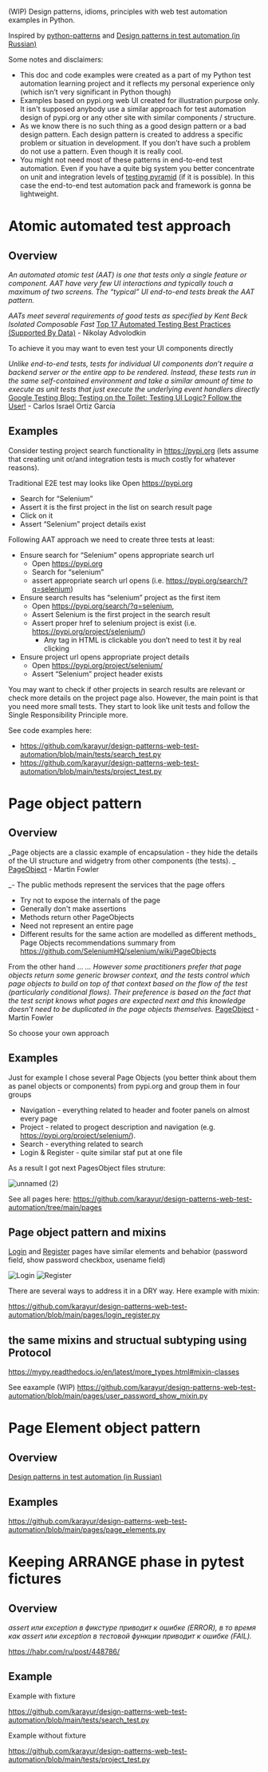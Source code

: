 (WIP) Design patterns, idioms, principles with web test automation examples in Python.

Inspired by [python-patterns](https://github.com/faif/python-patterns) and [Design patterns in test automation (in Russian)](https://habr.com/ru/company/jugru/blog/338836/)

Some notes and disclaimers:
* This doc and code examples were created as a part of my Python test automation learning project and it reflects my personal experience only (which isn’t very significant in Python though)
* Examples based on pypi.org web UI created for illustration purpose only. It isn't supposed anybody use a similar approach for test automation design of pypi.org or any other site with similar components / structure.
* As we know there is no such thing as a good design pattern or a bad design pattern. Each design pattern is created to address a specific problem or situation in development. If you don’t have such a problem do not use a pattern. Even though it is really cool.
* You might not need most of these patterns in end-to-end test automation. Even if you have a quite big system you better concentrate on unit and integration levels of [testing pyramid](url) (if it is possible). In this case the end-to-end test automation pack and framework is gonna be lightweight. 

# Atomic automated test approach

## Overview
_An automated atomic test (AAT) is one that tests only a single feature or component. AAT have very few UI interactions and typically touch a maximum of two screens. The “typical” UI end-to-end tests break the AAT pattern._

_AATs meet several requirements of good tests as specified by Kent Beck
Isolated
Composable
Fast_
[Top 17 Automated Testing Best Practices (Supported By Data)](https://ultimateqa.com/automation-patterns-antipatterns#Best_Practice_Tests_Should_Be_Atomic) - Nikolay Advolodkin 

To achieve it you may want to even test your UI components directly 

_Unlike end-to-end tests, tests for individual UI components don’t require a backend server or the entire app to be rendered. Instead, these  tests run in the same self-contained environment and take a similar amount of time to execute as unit tests that just execute the underlying event handlers directly_
[Google Testing Blog: Testing on the Toilet: Testing UI Logic? Follow the User!](https://testing.googleblog.com/2020/10/testing-on-toilet-testing-ui-logic.html) - Carlos Israel Ortiz García

## Examples

Consider testing project search functionality in https://pypi.org  (lets assume that creating unit or/and integration tests is much costly for whatever reasons).

Traditional E2E test may looks like
Open https://pypi.org
- Search for “Selenium”
- Assert it is the first project in the list on search result page
- Click on it
- Assert “Selenium” project details exist 

Following AAT approach we need to create three tests at least:
- Ensure search for “Selenium” opens appropriate search url
  - Open https://pypi.org
  - Search for “selenium”
  - assert appropriate search url opens (i.e. https://pypi.org/search/?q=selenium)
- Ensure search results has “selenium” project as the first item 
  - Open https://pypi.org/search/?q=selenium, 
  - Assert Selenium is the first project in the search result
  - Assert proper href to selenium project is exist (i.e. https://pypi.org/project/selenium/)
    - Any <a> tag in HTML is clickable you don’t need to test it by real clicking
- Ensure project url opens  appropriate project details
  - Open https://pypi.org/project/selenium/
  - Assert “Selenium” project header exists 

You may want to check if other projects in search results are relevant or check more details on the project page also. However, the main point is that you need more small tests. They start to look like unit tests and follow the Single Responsibility Principle more.

See code examples here:
- https://github.com/karayur/design-patterns-web-test-automation/blob/main/tests/search_test.py
- https://github.com/karayur/design-patterns-web-test-automation/blob/main/tests/project_test.py
  

# Page object pattern
## Overview
_Page objects are a classic example of encapsulation - they hide the details of the UI structure and widgetry from other components (the tests). _
[PageObject](https://martinfowler.com/bliki/PageObject.html) - Martin Fowler

_- The public methods represent the services that the page offers
- Try not to expose the internals of the page
- Generally don't make assertions
- Methods return other PageObjects
- Need not represent an entire page
- Different results for the same action are modelled as different methods_
Page Objects recommendations summary from https://github.com/SeleniumHQ/selenium/wiki/PageObjects

From the other hand ...
  _... However some practitioners prefer that page objects return some generic browser context, and the tests control which page objects to build on top of that context based on the flow of the test (particularly conditional flows). Their preference is based on the fact that the test script knows what pages are expected next and this knowledge doesn't need to be duplicated in the page objects themselves._
[PageObject](https://martinfowler.com/bliki/PageObject.html) - Martin Fowler

So choose your own approach
  
## Examples

Just for example I chose several Page Objects (you better think about them as panel objects or components) from pypi.org and group them in four groups
- Navigation - everything related to header and footer panels on almost every page 
- Project - related to progect description and navigation (e.g. https://pypi.org/project/selenium/).
- Search - everything related to search
- Login & Register - quite similar staf put at one file 

As a result I got next PagesObject files struture:
  
![unnamed (2)](https://user-images.githubusercontent.com/1383933/142002660-3f45b192-809d-4a74-8936-96781cfb2d2f.png)

See all pages here: https://github.com/karayur/design-patterns-web-test-automation/tree/main/pages
  
  
## Page object pattern and mixins
  
[Login](https://pypi.org/account/login/) and [Register](https://pypi.org/account/register/) pages have similar elements and behabior (password field, show password checkbox, usename field)
  
![Login](https://user-images.githubusercontent.com/1383933/142005912-194021cc-c63d-4e9b-ad59-f62de5d97322.png)
![Register](https://user-images.githubusercontent.com/1383933/142005932-77f81d1b-e1b4-4311-ab9e-32b516f3f6ba.png)

There are several ways to address it in a DRY way. 
Here example with mixin: 
  
https://github.com/karayur/design-patterns-web-test-automation/blob/main/pages/login_register.py

## the same mixins and structual subtyping using Protocol 
  
https://mypy.readthedocs.io/en/latest/more_types.html#mixin-classes

See eaxample (WIP)
https://github.com/karayur/design-patterns-web-test-automation/blob/main/pages/user_password_show_mixin.py  

# Page Element object pattern

## Overview
   
[Design patterns in test automation (in Russian)](https://habr.com/ru/company/jugru/blog/338836/)

  
## Examples
  
https://github.com/karayur/design-patterns-web-test-automation/blob/main/pages/page_elements.py
  
  
# Keeping ARRANGE phase in pytest fictures 
  
## Overview

   _assert или exception в фикстуре приводит к ошибке (ERROR), в то время как assert или exception в тестовой функции приводит к ошибке (FAIL)._ 
  
https://habr.com/ru/post/448786/
  
## Example
  
Example with fixture
 
  https://github.com/karayur/design-patterns-web-test-automation/blob/main/tests/search_test.py
  
Example without fixture

  https://github.com/karayur/design-patterns-web-test-automation/blob/main/tests/project_test.py
  
  
  
